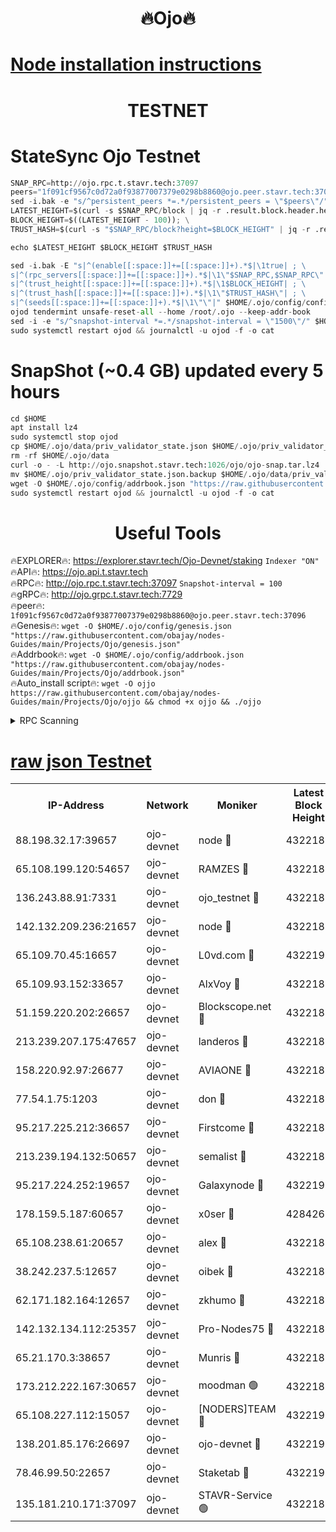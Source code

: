 <h1 align="center"> 🔥Ojo🔥</h1>

[Node installation instructions](https://github.com/obajay/nodes-Guides/tree/main/Projects/Ojo)
=

<h1 align="center"> TESTNET</h1>

# StateSync Ojo Testnet
```python
SNAP_RPC=http://ojo.rpc.t.stavr.tech:37097
peers="1f091cf9567c0d72a0f93877007379e0298b8860@ojo.peer.stavr.tech:37096"
sed -i.bak -e "s/^persistent_peers *=.*/persistent_peers = \"$peers\"/" $HOME/.ojo/config/config.toml
LATEST_HEIGHT=$(curl -s $SNAP_RPC/block | jq -r .result.block.header.height); \
BLOCK_HEIGHT=$((LATEST_HEIGHT - 100)); \
TRUST_HASH=$(curl -s "$SNAP_RPC/block?height=$BLOCK_HEIGHT" | jq -r .result.block_id.hash)

echo $LATEST_HEIGHT $BLOCK_HEIGHT $TRUST_HASH

sed -i.bak -E "s|^(enable[[:space:]]+=[[:space:]]+).*$|\1true| ; \
s|^(rpc_servers[[:space:]]+=[[:space:]]+).*$|\1\"$SNAP_RPC,$SNAP_RPC\"| ; \
s|^(trust_height[[:space:]]+=[[:space:]]+).*$|\1$BLOCK_HEIGHT| ; \
s|^(trust_hash[[:space:]]+=[[:space:]]+).*$|\1\"$TRUST_HASH\"| ; \
s|^(seeds[[:space:]]+=[[:space:]]+).*$|\1\"\"|" $HOME/.ojo/config/config.toml
ojod tendermint unsafe-reset-all --home /root/.ojo --keep-addr-book
sed -i -e "s/^snapshot-interval *=.*/snapshot-interval = \"1500\"/" $HOME/.ojo/config/app.toml
sudo systemctl restart ojod && journalctl -u ojod -f -o cat
```
# SnapShot (~0.4 GB) updated every 5 hours
```python
cd $HOME
apt install lz4
sudo systemctl stop ojod
cp $HOME/.ojo/data/priv_validator_state.json $HOME/.ojo/priv_validator_state.json.backup
rm -rf $HOME/.ojo/data
curl -o - -L http://ojo.snapshot.stavr.tech:1026/ojo/ojo-snap.tar.lz4 | lz4 -c -d - | tar -x -C $HOME/.ojo --strip-components 2
mv $HOME/.ojo/priv_validator_state.json.backup $HOME/.ojo/data/priv_validator_state.json
wget -O $HOME/.ojo/config/addrbook.json "https://raw.githubusercontent.com/obajay/nodes-Guides/main/Projects/Ojo/addrbook.json"
sudo systemctl restart ojod && journalctl -u ojod -f -o cat
```
 <h1 align="center"> Useful Tools</h1>

🔥EXPLORER🔥:        https://explorer.stavr.tech/Ojo-Devnet/staking        `Indexer "ON"` \
🔥API🔥:                     https://ojo.api.t.stavr.tech \
🔥RPC🔥:                    http://ojo.rpc.t.stavr.tech:37097              `Snapshot-interval = 100` \
🔥gRPC🔥:                  http://ojo.grpc.t.stavr.tech:7729 \
🔥peer🔥:                   `1f091cf9567c0d72a0f93877007379e0298b8860@ojo.peer.stavr.tech:37096` \
🔥Genesis🔥:    ```wget -O $HOME/.ojo/config/genesis.json "https://raw.githubusercontent.com/obajay/nodes-Guides/main/Projects/Ojo/genesis.json"``` \
🔥Addrbook🔥:    ```wget -O $HOME/.ojo/config/addrbook.json "https://raw.githubusercontent.com/obajay/nodes-Guides/main/Projects/Ojo/addrbook.json"``` \
🔥Auto_install script🔥: ```wget -O ojjo https://raw.githubusercontent.com/obajay/nodes-Guides/main/Projects/Ojo/ojjo && chmod +x ojjo && ./ojjo```


<details>
<summary>RPC Scanning</summary>

<h2 align="center"> We scan nodes in real time every 4 hours. And we provide the final result of RPC endpoints.
We cannot influence the operation of these nodes in any way. </h2>


```python
If Voting Power is higher than 0 --> then the Node is a validator of the network and may be subject to attack and be a potential threat to the chain.
```
```python
We marked such validators with a red symbol
```

</details>

[raw json Testnet](https://rpc-check.ojot.stavr.tech/ojot/rpc-ojot-result.json)
=


<table><tr><th>IP-Address</th><th>Network</th><th>Moniker</th><th>Latest Block Height</th><th>Earliest Block Height</th><th>Catching Up</th><th>Voting Power</th><th>Scan Time</th></tr><tr><td>88.198.32.17:39657</td><td>ojo-devnet</td><td>node 🔴</td><td>4322189</td><td>300001</td><td>False</td><td>65654</td><td>2023-12-03T18:28:44.550447580UTC</td></tr><tr><td>65.108.199.120:54657</td><td>ojo-devnet</td><td>RAMZES 🔴</td><td>4322184</td><td>306156</td><td>False</td><td>15420</td><td>2023-12-03T18:28:17.694539071UTC</td></tr><tr><td>136.243.88.91:7331</td><td>ojo-devnet</td><td>ojo_testnet 🔴</td><td>4322186</td><td>308845</td><td>False</td><td>1000</td><td>2023-12-03T18:28:24.533580919UTC</td></tr><tr><td>142.132.209.236:21657</td><td>ojo-devnet</td><td>node 🔴</td><td>4322189</td><td>350001</td><td>False</td><td>1999</td><td>2023-12-03T18:28:43.330730918UTC</td></tr><tr><td>65.109.70.45:16657</td><td>ojo-devnet</td><td>L0vd.com 🔴</td><td>4322190</td><td>695918</td><td>False</td><td>998</td><td>2023-12-03T18:28:50.498503958UTC</td></tr><tr><td>65.109.93.152:33657</td><td>ojo-devnet</td><td>AlxVoy 🔴</td><td>4322189</td><td>2319801</td><td>False</td><td>4536782</td><td>2023-12-03T18:28:43.022013828UTC</td></tr><tr><td>51.159.220.202:26657</td><td>ojo-devnet</td><td>Blockscope.net 🔴</td><td>4322184</td><td>2658001</td><td>False</td><td>981</td><td>2023-12-03T18:28:16.838782521UTC</td></tr><tr><td>213.239.207.175:47657</td><td>ojo-devnet</td><td>landeros 🔴</td><td>4322188</td><td>2714001</td><td>False</td><td>11083</td><td>2023-12-03T18:28:38.167470645UTC</td></tr><tr><td>158.220.92.97:26677</td><td>ojo-devnet</td><td>AVIAONE 🔴</td><td>4322188</td><td>2754001</td><td>False</td><td>13867</td><td>2023-12-03T18:28:37.957595542UTC</td></tr><tr><td>77.54.1.75:1203</td><td>ojo-devnet</td><td>don 🔴</td><td>4322189</td><td>2906401</td><td>False</td><td>10</td><td>2023-12-03T18:28:44.245514674UTC</td></tr><tr><td>95.217.225.212:36657</td><td>ojo-devnet</td><td>Firstcome 🔴</td><td>4322185</td><td>2985946</td><td>False</td><td>13566</td><td>2023-12-03T18:28:24.226732256UTC</td></tr><tr><td>213.239.194.132:50657</td><td>ojo-devnet</td><td>semalist 🔴</td><td>4322184</td><td>3223522</td><td>False</td><td>17897</td><td>2023-12-03T18:28:18.033645082UTC</td></tr><tr><td>95.217.224.252:19657</td><td>ojo-devnet</td><td>Galaxynode 🔴</td><td>4322190</td><td>3685492</td><td>False</td><td>11888</td><td>2023-12-03T18:28:47.381171515UTC</td></tr><tr><td>178.159.5.187:60657</td><td>ojo-devnet</td><td>x0ser 🔴</td><td>4284267</td><td>3940946</td><td>False</td><td>9764</td><td>2023-12-03T18:28:24.943243828UTC</td></tr><tr><td>65.108.238.61:20657</td><td>ojo-devnet</td><td>alex 🔴</td><td>4322184</td><td>4158001</td><td>False</td><td>11359</td><td>2023-12-03T18:28:17.272574004UTC</td></tr><tr><td>38.242.237.5:12657</td><td>ojo-devnet</td><td>oibek 🔴</td><td>4322184</td><td>4196001</td><td>False</td><td>1008</td><td>2023-12-03T18:28:18.335493076UTC</td></tr><tr><td>62.171.182.164:12657</td><td>ojo-devnet</td><td>zkhumo 🔴</td><td>4322189</td><td>4196001</td><td>False</td><td>999</td><td>2023-12-03T18:28:43.648222052UTC</td></tr><tr><td>142.132.134.112:25357</td><td>ojo-devnet</td><td>Pro-Nodes75 🔴</td><td>4322185</td><td>4222185</td><td>False</td><td>24651</td><td>2023-12-03T18:28:21.314732718UTC</td></tr><tr><td>65.21.170.3:38657</td><td>ojo-devnet</td><td>Munris 🔴</td><td>4322185</td><td>4222185</td><td>False</td><td>20123</td><td>2023-12-03T18:28:23.793082200UTC</td></tr><tr><td>173.212.222.167:30657</td><td>ojo-devnet</td><td>moodman 🟢</td><td>4322187</td><td>4222187</td><td>False</td><td>0</td><td>2023-12-03T18:28:35.591457654UTC</td></tr><tr><td>65.108.227.112:15057</td><td>ojo-devnet</td><td>[NODERS]TEAM 🔴</td><td>4322190</td><td>4222190</td><td>False</td><td>9999</td><td>2023-12-03T18:28:47.734643447UTC</td></tr><tr><td>138.201.85.176:26697</td><td>ojo-devnet</td><td>ojo-devnet 🔴</td><td>4322190</td><td>4222190</td><td>False</td><td>1000024000</td><td>2023-12-03T18:28:50.117477349UTC</td></tr><tr><td>78.46.99.50:22657</td><td>ojo-devnet</td><td>Staketab 🔴</td><td>4322190</td><td>4254801</td><td>False</td><td>1276</td><td>2023-12-03T18:28:50.777712411UTC</td></tr><tr><td>135.181.210.171:37097</td><td>ojo-devnet</td><td>STAVR-Service 🟢</td><td>4322185</td><td>4318001</td><td>False</td><td>0</td><td>2023-12-03T18:28:18.904089821UTC</td></tr></table>